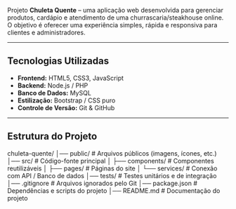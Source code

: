 Projeto **Chuleta Quente** – uma aplicação web desenvolvida para gerenciar produtos, cardápio e atendimento de uma churrascaria/steakhouse online.  
O objetivo é oferecer uma experiência simples, rápida e responsiva para clientes e administradores.
 
---
 
## Tecnologias Utilizadas
 
- **Frontend:** HTML5, CSS3, JavaScript  
- **Backend:** Node.js / PHP   
- **Banco de Dados:** MySQL
- **Estilização:** Bootstrap / CSS puro  
- **Controle de Versão:** Git & GitHub  
 
---
 
## Estrutura do Projeto
chuleta-quente/
│── public/ # Arquivos públicos (imagens, ícones, etc.)
│── src/ # Código-fonte principal
│ ├── components/ # Componentes reutilizáveis
│ ├── pages/ # Páginas do site
│ └── services/ # Conexão com API / Banco de dados
│── tests/ # Testes unitários e de integração
│── .gitignore # Arquivos ignorados pelo Git
│── package.json # Dependências e scripts do projeto
│── README.md # Documentação do projeto
